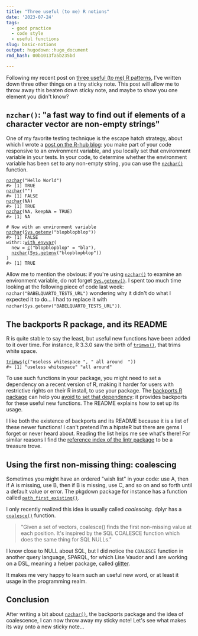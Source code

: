 ```yaml
---
title: "Three useful (to me) R notions"
date: '2023-07-24'
tags:
  - good practice
  - code style
  - useful functions
slug: basic-notions
output: hugodown::hugo_document
rmd_hash: 00b1013fa5b235bd

---
```


Following my recent post on [three useful (to me) R patterns](/2023/06/06/basic-patterns/), I've written down three other things on a tiny sticky note. This post will allow me to throw away this beaten down sticky note, and maybe to show you one element you didn't know?

## `nzchar()`: "a fast way to find out if elements of a character vector are non-empty strings"

One of my favorite testing technique is the escape hatch strategy, about which I wrote a [post on the R-hub blog](https://blog.r-hub.io/2023/01/23/code-switch-escape-hatch-test/): you make part of your code responsive to an environment variable, and you locally set that environment variable in your tests. In your code, to determine whether the environment variable has been set to any non-empty string, you can use the [`nzchar()`](https://rdrr.io/r/base/nchar.html) function.

<div class="highlight">

<pre class='chroma'><code class='language-r' data-lang='r'><span><span class='nf'><a href='https://rdrr.io/r/base/nchar.html'>nzchar</a></span><span class='o'>(</span><span class='s'>"Hello World"</span><span class='o'>)</span></span>
<span><span class='c'>#&gt; [1] TRUE</span></span>
<span></span><span><span class='nf'><a href='https://rdrr.io/r/base/nchar.html'>nzchar</a></span><span class='o'>(</span><span class='s'>""</span><span class='o'>)</span></span>
<span><span class='c'>#&gt; [1] FALSE</span></span>
<span></span><span><span class='nf'><a href='https://rdrr.io/r/base/nchar.html'>nzchar</a></span><span class='o'>(</span><span class='kc'>NA</span><span class='o'>)</span></span>
<span><span class='c'>#&gt; [1] TRUE</span></span>
<span></span><span><span class='nf'><a href='https://rdrr.io/r/base/nchar.html'>nzchar</a></span><span class='o'>(</span><span class='kc'>NA</span>, keepNA <span class='o'>=</span> <span class='kc'>TRUE</span><span class='o'>)</span></span>
<span><span class='c'>#&gt; [1] NA</span></span>
<span></span><span></span>
<span><span class='c'># Now with an environment variable</span></span>
<span><span class='nf'><a href='https://rdrr.io/r/base/nchar.html'>nzchar</a></span><span class='o'>(</span><span class='nf'><a href='https://rdrr.io/r/base/Sys.getenv.html'>Sys.getenv</a></span><span class='o'>(</span><span class='s'>"blopblopblop"</span><span class='o'>)</span><span class='o'>)</span></span>
<span><span class='c'>#&gt; [1] FALSE</span></span>
<span></span><span><span class='nf'>withr</span><span class='nf'>::</span><span class='nf'><a href='https://withr.r-lib.org/reference/with_envvar.html'>with_envvar</a></span><span class='o'>(</span></span>
<span>  new <span class='o'>=</span> <span class='nf'><a href='https://rdrr.io/r/base/c.html'>c</a></span><span class='o'>(</span><span class='s'>"blopblopblop"</span> <span class='o'>=</span> <span class='s'>"bla"</span><span class='o'>)</span>,</span>
<span>  <span class='nf'><a href='https://rdrr.io/r/base/nchar.html'>nzchar</a></span><span class='o'>(</span><span class='nf'><a href='https://rdrr.io/r/base/Sys.getenv.html'>Sys.getenv</a></span><span class='o'>(</span><span class='s'>"blopblopblop"</span><span class='o'>)</span><span class='o'>)</span></span>
<span><span class='o'>)</span></span>
<span><span class='c'>#&gt; [1] TRUE</span></span>
<span></span></code></pre>

</div>

Allow me to mention the obvious: if you're using [`nzchar()`](https://rdrr.io/r/base/nchar.html) to examine an environment variable, do not forget [`Sys.getenv()`](https://rdrr.io/r/base/Sys.getenv.html). I spent too much time looking at the following piece of code last week: `nzchar("BABELQUARTO_TESTS_URL")` wondering why it didn't do what I expected it to do... I had to replace it with `nzchar(Sys.getenv("BABELQUARTO_TESTS_URL"))`.

## The backports R package, and its README

R is quite stable to say the least, but useful new functions have been added to it over time. For instance, R 3.3.0 saw the birth of [`trimws()`](https://rdrr.io/r/base/trimws.html), that trims white space.

<div class="highlight">

<pre class='chroma'><code class='language-r' data-lang='r'><span><span class='nf'><a href='https://rdrr.io/r/base/trimws.html'>trimws</a></span><span class='o'>(</span><span class='nf'><a href='https://rdrr.io/r/base/c.html'>c</a></span><span class='o'>(</span><span class='s'>"useless whitespace "</span>, <span class='s'>" all around  "</span><span class='o'>)</span><span class='o'>)</span></span>
<span><span class='c'>#&gt; [1] "useless whitespace" "all around"</span></span>
<span></span></code></pre>

</div>

To use such functions in your package, you might need to set a dependency on a recent version of R, making it harder for users with restrictive rights on their R install, to use your package. The [backports R package](https://github.com/r-lib/backports) can help you [avoid to set that dependency](https://blog.r-hub.io/2022/09/12/r-dependency/): it provides backports for these useful new functions. The README explains how to set up its usage.

I like both the existence of backports and its README because it is a list of these newer functions! I can't pretend I'm a hipsteR but there are gems I forget or never heard about. Reading the list helps me see what's there! For similar reasons I find the [reference index of the lintr package](https://lintr.r-lib.org/reference/index.html) to be a treasure trove.

## Using the first non-missing thing: coalescing

Sometimes you might have an ordered "wish list" in your code: use A, then if A is missing, use B, then if B is missing, use C, and so on and so forth until a default value or error. The pkgdown package for instance has a function called [`path_first_existing()`](https://github.com/r-lib/pkgdown/blob/c9206802f2888992de92aa41f517ba7812f05331/R/utils-fs.R#L75).

I only recently realized this idea is usually called *coalescing*. dplyr has a [`coalesce()`](https://dplyr.tidyverse.org/reference/coalesce.html) function.

> "Given a set of vectors, coalesce() finds the first non-missing value at each position. It's inspired by the SQL COALESCE function which does the same thing for SQL NULLs."

I know close to NULL about SQL, but I did notice the `COALESCE` function in another query language, SPARQL, for which Lise Vaudor and I are working on a DSL, meaning a helper package, called [glitter](https://lvaudor.github.io/glitter/).

It makes me very happy to learn such an useful new word, or at least it usage in the programming realm.

## Conclusion

After writing a bit about [`nzchar()`](https://rdrr.io/r/base/nchar.html), the backports package and the idea of coalescence, I can now throw away my sticky note! Let's see what makes its way onto a new sticky note...

